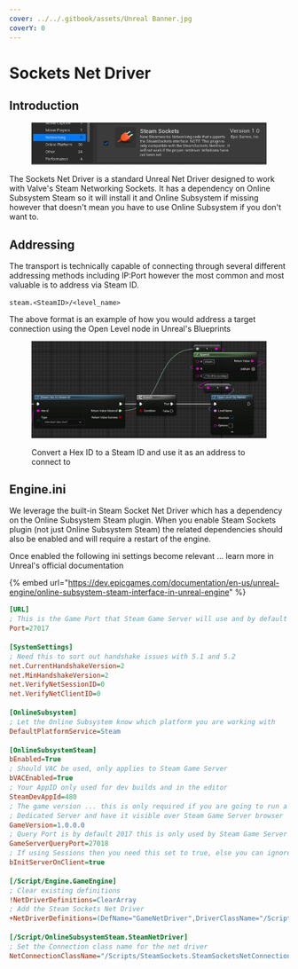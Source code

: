 ```yaml
---
cover: ../../.gitbook/assets/Unreal Banner.jpg
coverY: 0
---
```


# Sockets Net Driver

## Introduction

<figure><img src="../../.gitbook/assets/image (6) (1).png" alt=""><figcaption></figcaption></figure>

The Sockets Net Driver is a standard Unreal Net Driver designed to work with Valve's Steam Networking Sockets. It has a dependency on Online Subsystem Steam so it will install it and Online Subsystem if missing however that doesn't mean you have to use Online Subsystem if you don't want to.

## Addressing

The transport is technically capable of connecting through several different addressing methods including IP:Port however the most common and most valuable is to address via Steam ID.&#x20;

`steam.<SteamID>/<level_name>`

The above format is an example of how you would address a target connection using the Open Level node in Unreal's Blueprints

<figure><img src="../../.gitbook/assets/image (390).png" alt=""><figcaption><p>Convert a Hex ID to a Steam ID and use it as an address to connect to</p></figcaption></figure>

## Engine.ini

We leverage the built-in Steam Socket Net Driver which has a dependency on the Online Subsystem Steam plugin. When you enable Steam Sockets plugin (not just Online Subsystem Steam) the related dependencies should also be enabled and will require a restart of the engine.

Once enabled the following ini settings become relevant ... learn more in Unreal's official documentation

{% embed url="https://dev.epicgames.com/documentation/en-us/unreal-engine/online-subsystem-steam-interface-in-unreal-engine" %}

```ini
[URL]
; This is the Game Port that Steam Game Server will use and by default should be 27017
Port=27017

[SystemSettings]
; Need this to sort out handshake issues with 5.1 and 5.2
net.CurrentHandshakeVersion=2
net.MinHandshakeVersion=2
net.VerifyNetSessionID=0
net.VerifyNetClientID=0

[OnlineSubsystem]
; Let the Online Subsystem know which platform you are working with
DefaultPlatformService=Steam

[OnlineSubsystemSteam]
bEnabled=True
; Should VAC be used, only applies to Steam Game Server
bVACEnabled=True
; Your AppID only used for dev builds and in the editor
SteamDevAppId=480
; The game version ... this is only required if you are going to run a 
; Dedicated Server and have it visible over Steam Game Server browser
GameVersion=1.0.0.0
; Query Port is by default 2017 this is only used by Steam Game Server
GameServerQueryPort=27018
; If using Sessions then you need this set to true, else you can ignore it
bInitServerOnClient=true

[/Script/Engine.GameEngine]
; Clear existing definitions
!NetDriverDefinitions=ClearArray
; Add the Steam Sockets Net Driver
+NetDriverDefinitions=(DefName="GameNetDriver",DriverClassName="/Script/SteamSockets.SteamSocketsNetDriver",DriverClassNameFallback="/Script/SteamSockets.SteamNetSocketsNetDriver")

[/Script/OnlineSubsystemSteam.SteamNetDriver]
; Set the Connection class name for the net driver
NetConnectionClassName="/Scripts/SteamSockets.SteamSocketsNetConnection"
```
